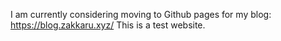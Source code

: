 I am currently considering moving to Github pages for my blog: https://blog.zakkaru.xyz/
This is a test website.
